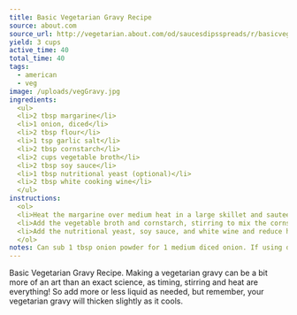 ```yaml
---
title: Basic Vegetarian Gravy Recipe
source: about.com
source_url: http://vegetarian.about.com/od/saucesdipsspreads/r/basicveggravy.htm
yield: 3 cups
active_time: 40
total_time: 40
tags: 
  - american
  - veg
image: /uploads/vegGravy.jpg
ingredients:
  <ul>
  <li>2 tbsp margarine</li>
  <li>1 onion, diced</li>
  <li>2 tbsp flour</li>
  <li>1 tsp garlic salt</li>
  <li>2 tbsp cornstarch</li>
  <li>2 cups vegetable broth</li>
  <li>2 tbsp soy sauce</li>
  <li>1 tbsp nutritional yeast (optional)</li>
  <li>2 tbsp white cooking wine</li>
  </ul>
instructions:
  <ol>
  <li>Heat the margarine over medium heat in a large skillet and sautee the onion for 2 minutes. Add the flour and garlic salt and sautee for 5 more minutes.</li>
  <li>Add the vegetable broth and cornstarch, stirring to mix the cornstarch well. Bring to a boil, then reduce to a simmer, stirring frequently to make sure no   clumps are formed.</li>
  <li>Add the nutritional yeast, soy sauce, and white wine and reduce heat. Cook for one more minute, stirring. Enjoy your vegetarian gravy! Use it to top off a homemade lentil loaf, mashed potatoes or for a vegetarian Thanksgiving.</li>
  </ol>
notes: Can sub 1 tbsp onion powder for 1 medium diced onion. If using diced onion, use immersion blender to smooth it out.
---
```

Basic Vegetarian Gravy Recipe. Making a vegetarian gravy can be a bit more of an art than an exact science, as timing, stirring and heat are everything! So add more or less liquid as needed, but remember, your vegetarian gravy will thicken slightly as it cools.